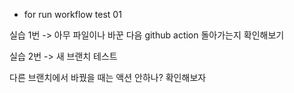 - for run workflow test 01


실습 1번 -> 아무 파일이나 바꾼 다음 github action 돌아가는지 확인해보기

실습 2번 -> 새 브랜치 테스트

다른 브랜치에서 바꿨을 때는 액션 안하나? 확인해보자
